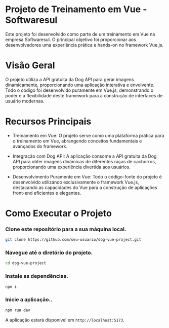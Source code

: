 # Projeto de Treinamento em Vue - Softwaresul
Este projeto foi desenvolvido como parte de um treinamento em Vue na empresa Softwaresul. O principal objetivo foi proporcionar aos desenvolvedores uma experiência prática e hands-on no framework Vue.js.

# Visão Geral
O projeto utiliza a API gratuita da Dog API para gerar imagens dinamicamente, proporcionando uma aplicação interativa e envolvente. Todo o código foi desenvolvido puramente em Vue.js, demonstrando o poder e a flexibilidade deste framework para a construção de interfaces de usuário modernas.
 
# Recursos Principais
- Treinamento em Vue: O projeto serve como uma plataforma prática para o treinamento em Vue, abrangendo conceitos fundamentais e avançados do framework.

- Integração com Dog API: A aplicação consome a API gratuita da Dog API para obter imagens dinâmicas de diferentes raças de cachorros, proporcionando uma experiência divertida aos usuários.

- Desenvolvimento Puramente em Vue: Todo o código-fonte do projeto é desenvolvido utilizando exclusivamente o framework Vue.js, destacando as capacidades do Vue para a construção de aplicações front-end eficientes e elegantes.

# Como Executar o Projeto
### Clone este repositório para a sua máquina local.
```bash
git clone https://github.com/seu-usuario/dog-vue-project.git
```
### Navegue até o diretório do projeto.
```bash
cd dog-vue-project
```
### Instale as dependências.
```bash
npm i 
```
### Inicie a aplicação..
```bash
npm run dev 
```
A aplicação estará disponível em `http://localhost:5173`.

